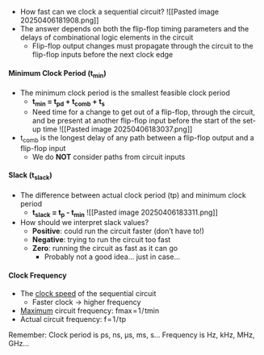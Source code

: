 - How fast can we clock a sequential circuit?
![[Pasted image 20250406181908.png]]
- The answer depends on both the flip-flop timing parameters and the delays of combinational logic elements in the circuit
	- Flip-flop output changes must propagate through the circuit to the flip-flop inputs before the next clock edge

#### Minimum Clock Period (t<sub>min</sub>)
- The minimum clock period is the smallest feasible clock period
	- **t<sub>min</sub> = t<sub>pd</sub> + t<sub>comb</sub> + t<sub>s</sub>**
	- Need time for a change to get out of a flip-flop, through the circuit, and be present at another flip-flop input before the start of the set-up time
![[Pasted image 20250406183037.png]]
- t<sub>comb</sub> is the longest delay of any path between a flip-flop output and a flip-flop input 
	- We do **NOT** consider paths from circuit inputs

#### Slack (t<sub>slack</sub>)
- The difference between actual clock period (tp) and minimum clock period
	- **t<sub>slack</sub> = t<sub>p</sub> - t<sub>min</sub>**
![[Pasted image 20250406183311.png]]
- How should we interpret slack values?
	- **Positive**: could run the circuit faster (don’t have to!)
	- **Negative**: trying to run the circuit too fast
	- **Zero**: running the circuit as fast as it can go
		- Probably not a good idea… just in case…

#### Clock Frequency
- The <u>clock speed</u> of the sequential circuit
	- Faster clock → higher frequency
- <u>Maximum</u> circuit frequency:  fmax = 1 / tmin
- Actual circuit frequency:  f = 1 / tp

Remember:
Clock period is ps, ns, µs, ms, s…
Frequency is Hz, kHz, MHz, GHz…